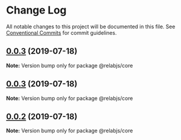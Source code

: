 # Change Log

All notable changes to this project will be documented in this file.
See [Conventional Commits](https://conventionalcommits.org) for commit guidelines.

## [0.0.3](https://github.com/traveler589/relabjs/compare/@relabjs/core@0.0.3...@relabjs/core@0.0.3) (2019-07-18)

**Note:** Version bump only for package @relabjs/core

## [0.0.3](https://github.com/traveler589/relabjs/compare/@relabjs/core@0.0.2...@relabjs/core@0.0.3) (2019-07-18)

**Note:** Version bump only for package @relabjs/core

## [0.0.2](https://github.com/traveler589/relabjs/compare/@relabjs/core@0.0.2...@relabjs/core@0.0.2) (2019-07-18)

**Note:** Version bump only for package @relabjs/core
